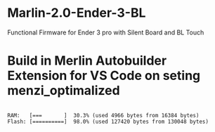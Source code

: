 # Marlin-2.0-Ender-3-BL
Functional Firmware for Ender 3 pro with Silent Board and BL Touch

# Build in Merlin Autobuilder Extension for VS Code on seting menzi_optimalized

<code>
RAM:   [===       ]  30.3% (used 4966 bytes from 16384 bytes)
Flash: [==========]  98.0% (used 127420 bytes from 130048 bytes)
</code>
